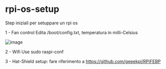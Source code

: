 # rpi-os-setup
Step iniziali per setuppare un rpi os

1 - Fan control
Edita /boot/config.txt, temperatura in milli-Celsius

![image](https://user-images.githubusercontent.com/63549353/220337835-b66f93e0-840c-4593-87c5-a0e74e4f1747.png)

2 - Wifi
Use sudo raspi-conf

3 - Hat-Shield setup: fare riferimento a https://github.com/geeekpi/RPiFEBP
